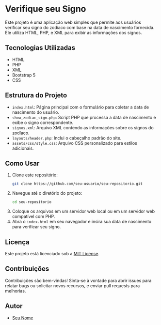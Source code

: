 # Verifique seu Signo

Este projeto é uma aplicação web simples que permite aos usuários verificar seu signo do zodíaco com base na data de nascimento fornecida. Ele utiliza HTML, PHP, e XML para exibir as informações dos signos.

## Tecnologias Utilizadas

- HTML
- PHP
- XML
- Bootstrap 5
- CSS

## Estrutura do Projeto

- `index.html`: Página principal com o formulário para coletar a data de nascimento do usuário.
- `show_zodiac_sign.php`: Script PHP que processa a data de nascimento e exibe o signo correspondente.
- `signos.xml`: Arquivo XML contendo as informações sobre os signos do zodíaco.
- `layouts/header.php`: Inclui o cabeçalho padrão do site.
- `assets/css/style.css`: Arquivo CSS personalizado para estilos adicionais.

## Como Usar

1. Clone este repositório:
    ```bash
    git clone https://github.com/seu-usuario/seu-repositorio.git
    ```
2. Navegue até o diretório do projeto:
    ```bash
    cd seu-repositorio
    ```
3. Coloque os arquivos em um servidor web local ou em um servidor web compatível com PHP.
4. Abra o `index.html` em seu navegador e insira sua data de nascimento para verificar seu signo.

## Licença

Este projeto está licenciado sob a [MIT License](LICENSE).

## Contribuições

Contribuições são bem-vindas! Sinta-se à vontade para abrir issues para relatar bugs ou solicitar novos recursos, e enviar pull requests para melhorias.

## Autor

- [Seu Nome](https://github.com/seu-usuario)
